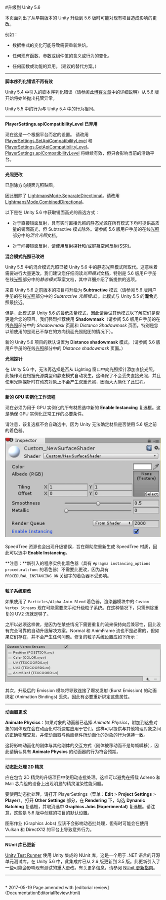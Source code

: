 #升级到 Unity 5.6

本页面列出了从早期版本的 Unity 升级到 5.6 版时可能对现有项目造成影响的更改。

例如：

* 数据格式的变化可能导致需要重新烘焙。

* 任何现有函数、参数或组件值的含义或行为的变化。

* 任何函数或功能的弃用。（建议的替代方案。）

* * *

**脚本序列化错误不再有效**

Unity 5.4 中引入的脚本序列化错误（请参阅此[博客文章](https://blogs.unity3d.com/2016/06/06/serialization-monobehaviour-constructors-and-unity-5-4/)中的详细说明）从 5.6 版开始将始终抛出托管异常。

Unity 5.5 中的行为与 Unity 5.4 中的行为相同。

* * *

**PlayerSettings.apiCompatibilityLevel 已弃用**

现在这是一个根据平台而定的设置。
请改用 [PlayerSettings.SetApiCompatibilityLevel](../ScriptReference/PlayerSettings.SetApiCompatibilityLevel.html) 和 [PlayerSettings.GetApiCompatibilityLevel](../ScriptReference/PlayerSettings.SetApiCompatibilityLevel.html)。[PlayerSettings.apiCompatibilityLevel](../ScriptReference/PlayerSettings-apiCompatibilityLevel.html) 将继续有效，但只会影响当前的活动平台。

* * *

**光照更改**

已删除方向镜面光照贴图。

因此删除了 [LightmapsMode.SeparateDirectional](../ScriptReference/LightmapsMode.SeparateDirectional.html)。请改用 [LightmapsMode.CombinedDirectional](../ScriptReference/LightmapsMode.CombinedDirectional.html)。

以下是在 Unity 5.6 中获取镜面高光的首选方式：

* 对于直接镜面反射，具有实时直接光照的静态光源在所有模式下均可提供高质量的镜面高光，但 Subtractive 模式除外。请参阅 5.6 版用户手册的在线[光照](https://docs.unity3d.com/560/Documentation/Manual/LightingOverview.html)部分中的*混合光照*文档。

* 对于间接镜面反射，请使用[反射探针](class-ReflectionProbe.html)和/或[屏幕空间反射](https://github.com/Unity-Technologies/PostProcessing)[(SSR)](https://github.com/Unity-Technologies/PostProcessing)。

**混合模式光照已改进**

Unity 5.5 中的混合模式光照已被 Unity 5.6 中的静态光照模式所取代。这意味着需要进行大量更改，我们建议您仔细阅读*光照模式*文档，特别是 5.6 版用户手册在线[光照](https://docs.unity3d.com/560/Documentation/Manual/LightingOverview.html)部分中的*静态模式*草案文档，其中详细介绍了新提供的选项。

来自 Unity 5.6 之前版本的项目将升级为 **Subtractive** 模式（请参阅 5.6 版用户手册的在线[光照](https://docs.unity3d.com/560/Documentation/Manual/LightingOverview.html)部分中的 *Subtractive 光照模式*）。此模式与 Unity 5.5 的**混合**光照最接近。

但是，此模式是 Unity 5.6 的最低质量模式，因此请尝试其他模式以了解它们是否更适合您的项目。我们强烈推荐使用 **Shadowmask**（请参阅 5.6 版用户手册的在线[光照](https://docs.unity3d.com/560/Documentation/Manual/LightingOverview.html)部分中的 *Shadowmask* 页面和 *Distance Shadowmask* 页面，特别是您以前使用的是现已不存在的方向镜面光照贴图的情况下）。

新的 Unity 5.6 项目的默认设置为 **Distance shadowmask** 模式。（请参阅 5.6 版用户手册的在线[光照](https://docs.unity3d.com/560/Documentation/Manual/LightingOverview.html)部分中的 *Distance shadowmask* 页面。）

**光照探针**

在 Unity 5.6 中，无法再选择是否从 Lighting 窗口中向光照探针添加直接光照。此操作现在根据光源类型和静态模式自动发生。这确保了不会丢失直接光照，并且使用光照探针时在动态对象上不会产生双重光照，因而大大简化了此过程。


* * *


**新的 GPU 实例化工作流程**

现在必须为用于 GPU 实例化的所有材质选中新的 __Enable Instancing__ 复选框。这是确保 GPU 实例化正常工作的必要条件。

请注意，该复选框不会自动选中，因为 Unity 无法确定材质是否使用 5.6 版之前的着色器。

![](../uploads/Main/upgradeguide56_1.jpg) 


SpeedTree 资源也会出现升级错误，旨在帮助您重新生成 SpeedTree 材质，因此可以选中 __Enable Instancing__。

**注意：**新引入的程序实例化着色器（具有 `#pragma instancing_options procedural:func` 的着色器）不需要此更改，因为具有 `PROCEDURAL_INSTANCING_ON` 关键字的着色器不受影响。


* * *

**粒子系统更改**

如果使用了 `Particles/Alpha Anim Blend` 着色器，渲染器模块中的 `Custom Vertex Streams` 现在可能需要您手动升级粒子系统。在这种情况下，只需删除重复的 UV2 流就足够了。

之所以必须这样做，是因为在某些情况下需要重复的流来保持向后兼容性，因此没有完全可靠的自动升级解决方案。Normal 和 AnimFrame 流也不是必需的，但如果它们存在，并不会产生任何问题。修复的粒子系统设置应如下所示：

![](../uploads/Main/upgradeguide56_2.png) 

其次，升级后的 Emission 模块将导致连接了爆发发射 (Burst Emission) 的动画绑定 (Animation Bindings) 丢失。因此有必要重新绑定这些属性。


* * *

**动画器更改**

__Animate Physics__：如果对象的动画器已选择 _Animate Physics_，附加到这些对象的刚体现在会在动画化时将速度应用于它们。这样可以提供与其他物理对象之间的正确物理交互，并使动画器与动画组件所动画化的对象的行为保持一致。

这将影响动画化的刚体与其他刚体的交互方式（刚体被移动而不是每帧瞬移），因此请确认具有 __Animate Physics__ 的动画器的行为符合预期。

* * *

**动态批处理 2D 精灵**

应在包含 2D 精灵的升级项目中使用动态批处理。这样可以避免在搭载 Adreno 和 Mali 芯片组的设备上出现明显的精灵渲染性能问题。

要使用动态批处理，请打开 PlayerSettings（菜单：__Edit__ > __Project Settings__ > __Player__）。打开 __Other Settings__ 部分，在 __Rendering__ 下，勾选 __Dynamic Batching__ 复选框，并取消选中 __Graphics Jobs (Experimental)__ 复选框。请注意，这些是 5.6 版中创建的项目的默认设置。

图形作业 (Graphics Jobs) 应该不会影响动态批处理，但有时可能会在使用 Vulkan 和 DirectX12 的平台上导致意外行为。

***

**NUnit 库已更新**

[Unity Test Runner](testing-editortestsrunner.html) 使用 Unity 集成的 NUnit 库，这是一个用于 .NET 语言的开源单元测试库。在 Unity 5.6 中，此集成库已从 2.6 版更新到 3.5 版。此更新引入了一些可能会影响现有测试的重大更改。有关更多信息，请参阅 [NUnit 更新指南](https://github.com/nunit/docs/wiki/Upgrading)。

***

<br/> 
* <span class="page-edit"> 2017-05-19 Page amended with [editorial review](DocumentationEditorialReview.html)
</span>


